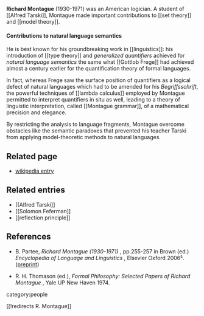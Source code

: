
**Richard Montague** (1930-1971) was an American logician. A student of [[Alfred Tarski]], Montague made important contributions to [[set theory]] and [[model theory]].

#### Contributions to natural language semantics

He is best known for his groundbreaking work in [[linguistics]]: his introduction of [[type theory]] and _generalized quantifiers_ achieved for _natural language semantics_ the same what [[Gottlob Frege]] had achieved almost a century earlier for the quantification theory of formal languages.

In fact, whereas Frege saw the surface position of quantifiers as a logical defect of natural languages which had to be amended for his _Begriffsschrift_, the powerful techniques of [[lambda calculus]] employed by Montague permitted to interpret quantifiers in situ as well, leading to a theory of linguistic interpretation, called [[Montague grammar]], of a mathematical precision and elegance.

By restricting the analysis to language fragments, Montague overcome obstacles like the semantic paradoxes that prevented his teacher Tarski from applying model-theoretic methods to natural languages.

## Related page

* [wikipedia entry](https://en.wikipedia.org/wiki/Richard_Montague)

## Related entries

* [[Alfred Tarski]]
* [[Solomon Feferman]]
* [[reflection principle]]

## References

* B. Partee, _Richard Montague (1930-1971)_ , pp.255-257 in Brown (ed.) _Encyclopedia of Language and Linguistics_ , Elsevier Oxford 2006². ([preprint](http://people.umass.edu/partee/docs/Richard_Montague_by_Partee_05.pdf))

* R. H. Thomason (ed.), _Formal Philosophy: Selected Papers of Richard Montague_ , Yale UP New Haven 1974.

category:people

[[!redirects R. Montague]]

